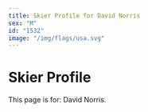 ```yaml
---
title: Skier Profile for David Norris
sex: "M"
id: "1532"
image: "/img/flags/usa.svg" 
---
```


# Skier Profile

This page is for: David Norris.
    